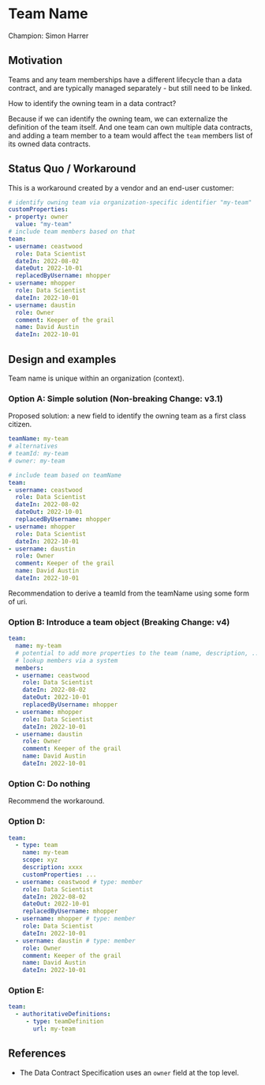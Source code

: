 # Team Name

Champion: Simon Harrer

## Motivation

Teams and any team memberships have a different lifecycle than a data contract, and are typically managed separately - but still need to be linked.

How to identify the owning team in a data contract?

Because if we can identify the owning team, we can externalize the definition of the team itself.
And one team can own multiple data contracts, and adding a team member to a team would affect the `team` members list of its owned data contracts.

## Status Quo / Workaround

This is a workaround created by a vendor and an end-user customer:

```yaml
# identify owning team via organization-specific identifier "my-team"
customProperties:
- property: owner
  value: "my-team"
# include team members based on that
team:
- username: ceastwood
  role: Data Scientist
  dateIn: 2022-08-02
  dateOut: 2022-10-01
  replacedByUsername: mhopper
- username: mhopper
  role: Data Scientist
  dateIn: 2022-10-01
- username: daustin
  role: Owner
  comment: Keeper of the grail
  name: David Austin
  dateIn: 2022-10-01
```


## Design and examples

Team name is unique within an organization (context).

### Option A: Simple solution (Non-breaking Change: v3.1)

Proposed solution: a new field to identify the owning team as a first class citizen.

```yaml
teamName: my-team
# alternatives
# teamId: my-team
# owner: my-team

# include team based on teamName
team:
- username: ceastwood
  role: Data Scientist
  dateIn: 2022-08-02
  dateOut: 2022-10-01
  replacedByUsername: mhopper
- username: mhopper
  role: Data Scientist
  dateIn: 2022-10-01
- username: daustin
  role: Owner
  comment: Keeper of the grail
  name: David Austin
  dateIn: 2022-10-01
```

Recommendation to derive a teamId from the teamName using some form of uri.

### Option B: Introduce a team object (Breaking Change: v4)

```yaml
team:
  name: my-team
  # potential to add more properties to the team (name, description, ...)
  # lookup members via a system
  members:
  - username: ceastwood
    role: Data Scientist
    dateIn: 2022-08-02
    dateOut: 2022-10-01
    replacedByUsername: mhopper
  - username: mhopper
    role: Data Scientist
    dateIn: 2022-10-01
  - username: daustin
    role: Owner
    comment: Keeper of the grail
    name: David Austin
    dateIn: 2022-10-01
```

### Option C: Do nothing

Recommend the workaround.

### Option D: 

```yaml
team:
  - type: team
    name: my-team
    scope: xyz
    description: xxxx
    customProperties: ...
  - username: ceastwood # type: member
    role: Data Scientist
    dateIn: 2022-08-02
    dateOut: 2022-10-01
    replacedByUsername: mhopper
  - username: mhopper # type: member
    role: Data Scientist
    dateIn: 2022-10-01
  - username: daustin # type: member
    role: Owner
    comment: Keeper of the grail
    name: David Austin
    dateIn: 2022-10-01
```

### Option E:

```yaml
team:
  - authoritativeDefinitions:
     - type: teamDefinition
       url: my-team
```

## References

- The Data Contract Specification uses an `owner` field at the top level.
